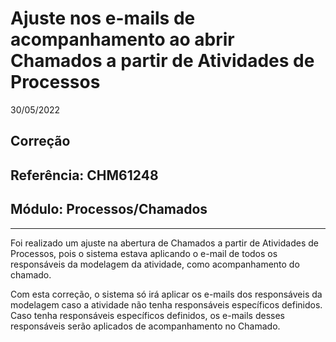 # Ajuste nos e-mails de acompanhamento ao abrir Chamados a partir de Atividades de Processos
30/05/2022
## Correção
## Referência: CHM61248
## Módulo: Processos/Chamados
***

Foi realizado um ajuste na abertura de Chamados a partir de Atividades de Processos, pois o sistema estava aplicando o e-mail de todos os responsáveis da modelagem da atividade, como acompanhamento do chamado.

Com esta correção, o sistema só irá aplicar os e-mails dos responsáveis da modelagem caso a atividade não tenha responsáveis específicos definidos. Caso tenha responsáveis específicos definidos, os e-mails desses responsáveis serão aplicados de acompanhamento no Chamado.

